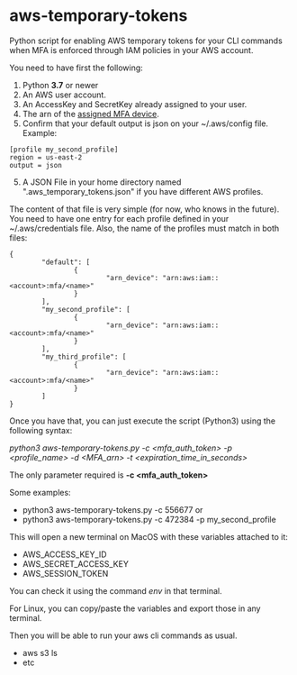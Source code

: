 # aws-temporary-tokens
Python script for enabling AWS temporary tokens for your CLI commands when MFA is enforced through IAM policies in your AWS account.

You need to have first the following:

1. Python **3.7** or newer
2. An AWS user account.
3. An AccessKey and SecretKey already assigned to your user.
4. The arn of the [assigned MFA device](https://us-east-1.console.aws.amazon.com/iam/home#/security_credentials).
4. Confirm that your default output is json on your ~/.aws/config file. Example:
```
[profile my_second_profile]
region = us-east-2
output = json
```
5. A JSON File in your home directory named ".aws_temporary_tokens.json" if you have different AWS profiles.

The content of that file is very simple (for now, who knows in the future). You need to have one entry for each profile defined 
in your ~/.aws/credentials file. Also, the name of the profiles must match in both files:
```
{
        "default": [
                {
                        "arn_device": "arn:aws:iam::<account>:mfa/<name>"
                }
        ],
        "my_second_profile": [
                {
                        "arn_device": "arn:aws:iam::<account>:mfa/<name>"
                }
        ],
        "my_third_profile": [
                {
                        "arn_device": "arn:aws:iam::<account>:mfa/<name>"
                }
        ]
}
```

Once you have that, you can just execute the script (Python3) using the following syntax:

_python3 aws-temporary-tokens.py -c <mfa_auth_token> -p <profile_name> -d <MFA_arn> -t <expiration_time_in_seconds>_

The only parameter required is **-c <mfa_auth_token>**

Some examples:

- python3 aws-temporary-tokens.py -c 556677
or
- python3 aws-temporary-tokens.py -c 472384 -p my_second_profile

This will open a new terminal on MacOS with these variables attached to it:
* AWS_ACCESS_KEY_ID
* AWS_SECRET_ACCESS_KEY
* AWS_SESSION_TOKEN

You can check it using the command _env_ in that terminal.

For Linux, you can copy/paste the variables and export those in any terminal.

Then you will be able to run your aws cli commands as usual.
- aws s3 ls
- etc

